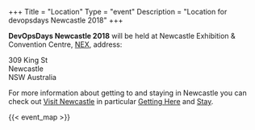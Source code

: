 +++
Title = "Location"
Type = "event"
Description = "Location for devopsdays Newcastle 2018"
+++

**DevOpsDays Newcastle 2018** will be held at Newcastle Exhibition &amp; Convention Centre, [NEX](https://www.thenex.com.au/), address:

<p>
  309 King St</br/>
  Newcastle</br>
  NSW Australia</br>
</p>

For more information about getting to and staying in Newcastle you can check out [Visit Newcastle](https://www.visitnewcastle.com.au/) in particular [Getting Here](https://www.visitnewcastle.com.au/plan-my-trip/getting-here-getting-around) and [Stay](https://www.visitnewcastle.com.au/accommodation).

<!-- Uncomment this only if you have set the coordinates for your location in the config yaml. Get Latitude and Longitude of a Point: http://itouchmap.com/latlong.html -->
{{< event_map >}}
